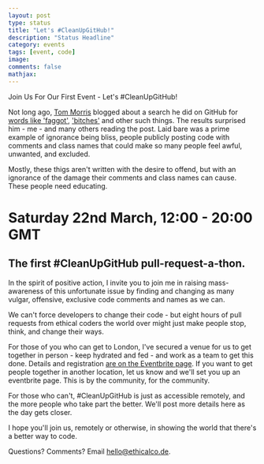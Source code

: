 ```yaml
---
layout: post
type: status
title: "Let's #CleanUpGitHub!"
description: "Status Headline"
category: events
tags: [event, code]
image: 
comments: false
mathjax: 
---
```

Join Us For Our First Event - Let's #CleanUpGitHub!

Not long ago, [Tom Morris](http://tommorris.org/posts/8053) blogged about a search he did on GitHub for [words like 'faggot'](https://github.com/search?q=faggot&ref=searchresults&type=Code), ['bitches'](https://github.com/search?l=c&p=1&q=bitches&ref=searchresults&type=Code) and other such things. The results surprised him - me - and many others reading the post. Laid bare was a prime example of ignorance being bliss, people publicly posting code with comments and class names that could make so many people feel awful, unwanted, and excluded.

Mostly, these thigs aren't written with the desire to offend, but with an ignorance of the damage their comments and class names can cause. These people need educating.

# Saturday 22nd March, 12:00 - 20:00 GMT
## The first #CleanUpGitHub pull-request-a-thon.
In the spirit of positive action, I invite you to join me in raising mass-awareness of this unfortunate issue by finding and changing as many vulgar, offensive, exclusive code comments and names as we can.

We can't force developers to change their code - but eight hours of pull requests from ethical coders the world over might just make people stop, think, and change their ways.

For those of you who can get to London, I've secured a venue for us to get together in person - keep hydrated and fed - and work as a team to get this done. Details and registration [are on the Eventbrite page](http://). If you want to get people together in another location, let us know and we'll set you up an eventbrite page. This is by the community, for the community.

For those who can't, #CleanUpGitHub is just as accessible remotely, and the more people who take part the better. We'll post more details here as the day gets closer.

I hope you'll join us, remotely or otherwise, in showing the world that there's a better way to code.


Questions? Comments? Email [hello@ethicalco.de](mailto:hello@ethicalco.de). 
